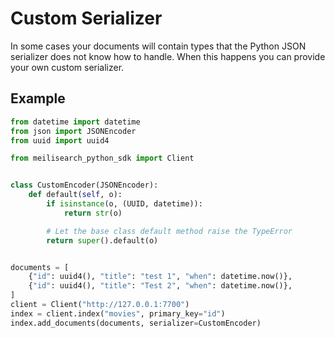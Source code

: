 # Custom Serializer

In some cases your documents will contain types that the Python JSON serializer does not know how
to handle. When this happens you can provide your own custom serializer.

## Example

```py
from datetime import datetime
from json import JSONEncoder
from uuid import uuid4

from meilisearch_python_sdk import Client


class CustomEncoder(JSONEncoder):
    def default(self, o):
        if isinstance(o, (UUID, datetime)):
            return str(o)

        # Let the base class default method raise the TypeError
        return super().default(o)


documents = [
    {"id": uuid4(), "title": "test 1", "when": datetime.now()},
    {"id": uuid4(), "title": "Test 2", "when": datetime.now()},
]
client = Client("http://127.0.0.1:7700")
index = client.index("movies", primary_key="id")
index.add_documents(documents, serializer=CustomEncoder)
```
